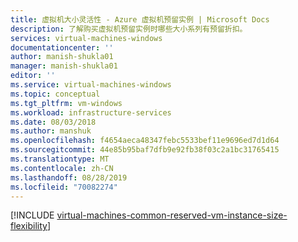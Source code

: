 ```yaml
---
title: 虚拟机大小灵活性 - Azure 虚拟机预留实例 | Microsoft Docs
description: 了解购买虚拟机预留实例时哪些大小系列有预留折扣。
services: virtual-machines-windows
documentationcenter: ''
author: manish-shukla01
manager: manish-shukla01
editor: ''
ms.service: virtual-machines-windows
ms.topic: conceptual
ms.tgt_pltfrm: vm-windows
ms.workload: infrastructure-services
ms.date: 08/03/2018
ms.author: manshuk
ms.openlocfilehash: f4654aeca48347febc5533bef11e9696ed7d1d64
ms.sourcegitcommit: 44e85b95baf7dfb9e92fb38f03c2a1bc31765415
ms.translationtype: MT
ms.contentlocale: zh-CN
ms.lasthandoff: 08/28/2019
ms.locfileid: "70082274"
---
```

[!INCLUDE [virtual-machines-common-reserved-vm-instance-size-flexibility](../../../includes/virtual-machines-common-reserved-vm-instance-size-flexibility.md)]


